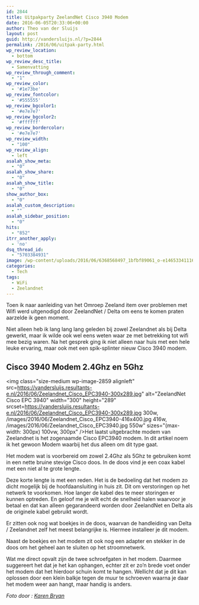 ```yaml
---
id: 2844
title: Uitpakparty ZeelandNet Cisco 3940 Modem
date: 2016-06-05T20:33:06+00:00
author: Theo van der Sluijs
layout: post
guid: http://vandersluijs.nl/?p=2844
permalink: /2016/06/uitpak-party.html
wp_review_location:
  - bottom
wp_review_desc_title:
  - Samenvatting
wp_review_through_comment:
  - "1"
wp_review_color:
  - '#1e73be'
wp_review_fontcolor:
  - '#555555'
wp_review_bgcolor1:
  - '#e7e7e7'
wp_review_bgcolor2:
  - '#ffffff'
wp_review_bordercolor:
  - '#e7e7e7'
wp_review_width:
  - "100"
wp_review_align:
  - left
asalah_show_meta:
  - "0"
asalah_show_share:
  - "0"
asalah_show_title:
  - "0"
show_author_box:
  - "0"
asalah_custom_description:
  - ""
asalah_sidebar_position:
  - "0"
hits:
  - "852"
itrr_another_apply:
  - 'no'
dsq_thread_id:
  - "5703384931"
image: /wp-content/uploads/2016/06/6368568497_1bfbf89061_o-e1465334111675-825x510.jpg
categories:
  - Tech
tags:
  - WiFi
  - Zeelandnet
---
```

Toen ik naar aanleiding van het Omroep Zeeland item over problemen met Wifi werd uitgenodigd door ZeelandNet / Delta om eens te komen praten aarzelde ik geen moment.

Niet alleen heb ik lang lang lang geleden bij zowel Zeelandnet als bij Delta gewerkt, maar ik wilde ook wel eens weten waar ze met betrekking tot wifi mee bezig waren. Na het gesprek ging ik niet alleen naar huis met een hele leuke ervaring, maar ook met een spik-splinter nieuw Cisco 3940 modem.<!--more-->

## Cisco 3940 Modem 2.4Ghz en 5Ghz

<img class="size-medium wp-image-2859 alignleft" src=https://vandersluijs.resultants-e.nl/2016/06/Zeelandnet_Cisco_EPC3940-300x289.jpg" alt="ZeelandNet Cisco EPC 3940" width="300" height="289" srcset=https://vandersluijs.resultants-e.nl/2016/06/Zeelandnet_Cisco_EPC3940-300x289.jpg 300w, /images/2016/06/Zeelandnet_Cisco_EPC3940-416x400.jpg 416w, /images/2016/06/Zeelandnet_Cisco_EPC3940.jpg 550w" sizes="(max-width: 300px) 100vw, 300px" />Het laatst uitgebrachte modem van Zeelandnet is het zogenaamde Cisco EPC3940 modem. In dit artikel noem ik het gewoon Modem waarbij het dus alleen om dit type gaat.

Het modem wat is voorbereid om zowel 2.4Ghz als 5Ghz te gebruiken komt in een nette bruine stevige Cisco doos. In de doos vind je een coax kabel met een niet al te grote lengte.

Deze korte lengte is met een reden. Het is de bedoeling dat het modem zo dicht mogelijk bij de hoofdaansluiting in huis zit. Dit om verstoringen op het netwerk te voorkomen. Hoe langer de kabel des te meer storingen er kunnen optreden. En geloof me je wilt echt de snelheid halen waarvoor je betaal en dat kan alleen gegarandeerd worden door ZeelandNet en Delta als de originele kabel gebruikt wordt.

Er zitten ook nog wat boekjes in de doos, waarvan de handleiding van Delta / Zeelandnet zelf het meest belangrijke is. Hiermee installeer je dit modem.

Naast de boekjes en het modem zit ook nog een adapter en stekker in de doos om het geheel aan te sluiten op het stroomnetwerk.

Wat me direct opvalt zijn de twee schroefgaten in het modem. Daarmee suggereert het dat je het kan ophangen, echter zit er zo&#8217;n brede voet onder het modem dat het hierdoor schuin komt te hangen. Wellicht dat je dit kan oplossen door een klein balkje tegen de muur te schroeven waarna je daar het modem weer aan hangt, maar handig is anders.


_Foto door : <a class="owner-name truncate" title="Go to Karen Bryan's photostream" href="https://www.flickr.com/photos/europealacarte/" data-track="attributionNameClick" data-rapid_p="48">Karen Bryan_